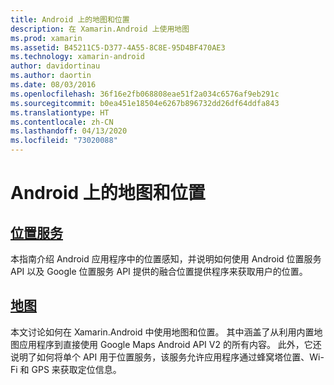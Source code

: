 ```yaml
---
title: Android 上的地图和位置
description: 在 Xamarin.Android 上使用地图
ms.prod: xamarin
ms.assetid: B45211C5-D377-4A55-8C8E-95D4BF470AE3
ms.technology: xamarin-android
author: davidortinau
ms.author: daortin
ms.date: 08/03/2016
ms.openlocfilehash: 36f16e2fb068808eae51f2a034c6576af9eb291c
ms.sourcegitcommit: b0ea451e18504e6267b896732dd26df64ddfa843
ms.translationtype: HT
ms.contentlocale: zh-CN
ms.lasthandoff: 04/13/2020
ms.locfileid: "73020088"
---
```

# <a name="maps-and-location-on-android"></a>Android 上的地图和位置

## <a name="location-services"></a>[位置服务](~/android/platform/maps-and-location/location.md)

本指南介绍 Android 应用程序中的位置感知，并说明如何使用 Android 位置服务 API 以及 Google 位置服务 API 提供的融合位置提供程序来获取用户的位置。

## <a name="maps"></a>[地图](~/android/platform/maps-and-location/maps/index.md)

本文讨论如何在 Xamarin.Android 中使用地图和位置。 其中涵盖了从利用内置地图应用程序到直接使用 Google Maps Android API V2 的所有内容。 此外，它还说明了如何将单个 API 用于位置服务，该服务允许应用程序通过蜂窝塔位置、Wi-Fi 和 GPS 来获取定位信息。
